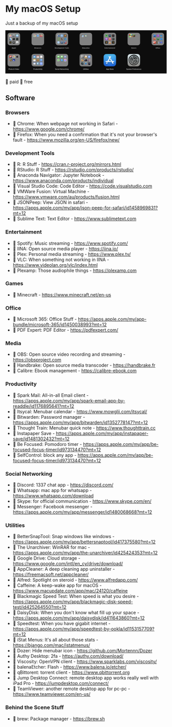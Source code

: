 # My macOS Setup

Just a backup of my macOS setup

![folders-screenshot](https://github.com/marzukikamal/my-macOS-setup/raw/main/folders.png "Folder Screenshot")

💸 paid 🎁 free

## Software

### Browsers
  * 🎁 Chrome: When webpage not working in Safari - https://www.google.com/chrome/
  * 🎁 Firefox: When you need a confirmation that it's not your browser's fault - https://www.mozilla.org/en-US/firefox/new/

### Development Tools
  * 🎁 R: R Stuff - https://cran.r-project.org/mirrors.html
  * 🎁 RStudio: R Stuff - https://rstudio.com/products/rstudio/
  * 🎁 Anaconda Navigator: Jupyter Notebook - https://www.anaconda.com/products/individual
  * 🎁 Visual Studio Code: Code Editor - https://code.visualstudio.com
  * 💸 VMWare Fusion: Virtual Machine - https://www.vmware.com/au/products/fusion.html
  * 🎁 JSONPeep: View JSON in safari - https://apps.apple.com/my/app/json-peep-for-safari/id1458969831?mt=12
  * 🎁 Sublime Text: Text Editor - https://www.sublimetext.com

### Entertainment
  * 🎁 Spotify: Music streaming - https://www.spotify.com/
  * 🎁 IINA: Open source media player - https://iina.io/
  * 🎁 Plex: Personal media streaming - https://www.plex.tv/
  * 🎁 VLC: When something not working in IINA - https://www.videolan.org/vlc/index.html
  * 🎁 Plexamp: Those audiophile things - https://plexamp.com

### Games
  * 💸 Minecraft - https://www.minecraft.net/en-us

### Office
  * 💸 Microsoft 365: Office Stuff - https://apps.apple.com/my/app-bundle/microsoft-365/id1450038993?mt=12
  * 💸 PDF Expert: PDF Editor - https://pdfexpert.com/
  
### Media
  * 🎁 OBS: Open source video recording and streaming - https://obsproject.com
  * 🎁 Handbrake: Open source media transcoder - https://handbrake.fr
  * 🎁 Calibre: Ebook management - https://calibre-ebook.com

### Productivity
  * 🎁 Spark Mail: All-in-all Email client - https://apps.apple.com/my/app/spark-email-app-by-readdle/id1176895641?mt=12
  * 🎁 Itsycal: Menubar calendar - https://www.mowglii.com/itsycal/
  * 🎁 Bitwarden: Password manager - https://apps.apple.com/my/app/bitwarden/id1352778147?mt=12
  * 🎁 Thought Train: Menubar quick note - https://www.thoughttrain.cc
  * 🎁 Instapaper Save - https://apps.apple.com/my/app/instapaper-save/id1481302432?mt=12
  * 🎁 Be Focused: Pomodoro timer - https://apps.apple.com/my/app/be-focused-focus-timer/id973134470?mt=12
  * 🎁 SelfControl: block any app - https://apps.apple.com/my/app/be-focused-focus-timer/id973134470?mt=12

### Social Networking
  * 🎁 Discord: 1337 chat app - https://discord.com/
  * 🎁 Whatsapp: mac app for whatsapp - https://www.whatsapp.com/download
  * 🎁 Skype: for official communication - https://www.skype.com/en/
  * 🎁 Messenger: Facebook messenger - https://apps.apple.com/my/app/messenger/id1480068668?mt=12

### Utilities
  * 💸 BetterSnapTool: Snap windows like windows - https://apps.apple.com/my/app/bettersnaptool/id417375580?mt=12
  * 🎁 The Unarchiver: WinRAR for mac - https://apps.apple.com/my/app/the-unarchiver/id425424353?mt=12
  * 🎁 Google Drive: Cloud storage - https://www.google.com/intl/en_cy/drive/download/
  * 🎁 AppCleaner: A deep cleaning app uninstaller - https://freemacsoft.net/appcleaner/
  * 💸 Alfred: Spotlight on steroid - https://www.alfredapp.com/
  * 🎁 Caffeine: A keep-wake app for macOS - https://www.macupdate.com/app/mac/24120/caffeine
  * 🎁 Blackmagic Speed Test: When speed is what you desire - https://apps.apple.com/my/app/blackmagic-disk-speed-test/id425264550?mt=12
  * 💸 DaisyDisk: When you don't know what fill up your space - https://apps.apple.com/my/app/daisydisk/id411643860?mt=12
  * 🎁 Speedtest: When you have gigabit internet - https://apps.apple.com/my/app/speedtest-by-ookla/id1153157709?mt=12
  * 💸 iStat Menus: It's all about those stats - https://bjango.com/mac/istatmenus/
  * 🎁 Dozer: Hide menubar icon - https://github.com/Mortennn/Dozer
  * 🎁 Authy Desktop: 2fa - https://authy.com/download/ 
  * 💸 Viscosity: OpenVPN client - https://www.sparklabs.com/viscosity/
  * 🎁 balenaEtcher: Flash - https://www.balena.io/etcher/
  * 🎁 qBittorent: torrent client - https://www.qbittorrent.org
  * 🎁 Jump Desktop Connect: remote desktop app works really well with iPad Pro - https://jumpdesktop.com/connect/
  * 🎁 TeamViewer: another remote desktop app for pc-pc - https://www.teamviewer.com/en-us/

### Behind the Scene Stuff
  * 🎁 brew: Package manager - https://brew.sh



